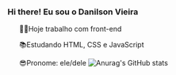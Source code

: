 ### Hi there! Eu sou o Danilson Vieira

<ul>
  👨‍💻Hoje trabalho com front-end
  
  📚Estudando HTML, CSS e JavaScript
  
  😎Pronome: ele/dele
![Anurag's GitHub stats](https://github-readme-stats.vercel.app/api?username=anuraghazra&show_icons=true&theme=transparent)
